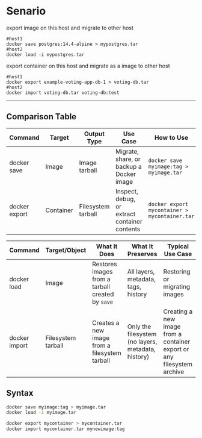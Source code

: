 # Senario
export image on this host and migrate to other host
```
#host1
docker save postgres:14.4-alpine > mypostgres.tar
#host2
docker load -i mypostgres.tar
```
export container on this host and migrate as a image to other host
```
#host1
docker export example-voting-app-db-1 > voting-db.tar
#host2
docker import voting-db.tar voting-db:test
```
------------------------------------------------------------------------------------------------

## Comparison Table

| Command           | Target      | Output Type             | Use Case                                      | How to Use                                  |
|-------------------|-------------|-------------------------|-----------------------------------------------|----------------------------------------------|
| docker save       | Image       | Image tarball           | Migrate, share, or backup a Docker image      | `docker save myimage:tag > myimage.tar`      |
| docker export     | Container   | Filesystem tarball      | Inspect, debug, or extract container contents | `docker export mycontainer > mycontainer.tar`|



| Command         | Target/Object      | What It Does                                      | What It Preserves         | Typical Use Case                              |
|-----------------|-------------------|---------------------------------------------------|--------------------------|------------------------------------------------|
| docker load     | Image             | Restores images from a tarball created by `save`   | All layers, metadata, tags, history | Restoring or migrating images                   |
| docker import   | Filesystem tarball| Creates a new image from a filesystem tarball      | Only the filesystem (no layers, metadata, history) | Creating a new image from a container export or any filesystem archive |


## Syntax 

```bash
docker save myimage:tag > myimage.tar
docker load -i myimage.tar
```


```bash
docker export mycontainer > mycontainer.tar
docker import mycontainer.tar mynewimage:tag
```




